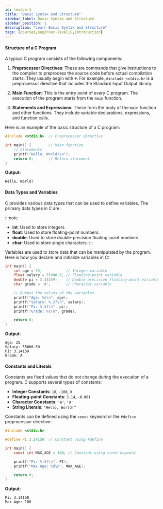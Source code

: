 ```yaml
---
id: lesson-1
title: "Basic Syntax and Structure"
sidebar_label: Basic Syntax and Structure
sidebar_position: 1
description: "Learn Basic Syntax and Structure"
tags: [courses,beginner-level,C,Introduction]
--- 
```

  

#### Structure of a C Program

A typical C program consists of the following components:

1. **Preprocessor Directives**: These are commands that give instructions to the compiler to preprocess the source code before actual compilation starts. They usually begin with `#`. For example, `#include <stdio.h>` is a preprocessor directive that includes the Standard Input Output library.

2. **Main Function**: This is the entry point of every C program. The execution of the program starts from the `main` function.

3. **Statements and Expressions**: These form the body of the `main` function and other functions. They include variable declarations, expressions, and function calls.

Here is an example of the basic structure of a C program:

```c
#include <stdio.h>  // Preprocessor directive

int main() {        // Main function
    // Statements
    printf("Hello, World!\n");
    return 0;       // Return statement
}
``` 

**Output:**
```
Hello, World!
```

#### Data Types and Variables

C provides various data types that can be used to define variables. The primary data types in C are:

:::note
- **int**: Used to store integers.
- **float**: Used to store floating-point numbers.
- **double**: Used to store double-precision floating-point numbers.
- **char**: Used to store single characters.
:::

Variables are used to store data that can be manipulated by the program. Here is how you declare and initialize variables in C:

```c
int main() {
    int age = 25;           // Integer variable
    float salary = 55000.5; // Floating-point variable
    double pi = 3.14159;    // Double-precision floating-point variable
    char grade = 'A';       // Character variable

    // Output the values of the variables
    printf("Age: %d\n", age);
    printf("Salary: %.2f\n", salary);
    printf("Pi: %.5f\n", pi);
    printf("Grade: %c\n", grade);

    return 0;
}
```


**Output:**
```
Age: 25
Salary: 55000.50
Pi: 3.14159
Grade: A
```


#### Constants and Literals

Constants are fixed values that do not change during the execution of a program. C supports several types of constants:

- **Integer Constants**: `10`, `-100`, `0`
- **Floating-point Constants**: `3.14`, `-0.001`
- **Character Constants**: `'A'`, `'9'`
- **String Literals**: `"Hello, World!"`

Constants can be defined using the `const` keyword or the `#define` preprocessor directive:

```c
#include <stdio.h>

#define PI 3.14159  // Constant using #define

int main() {
    const int MAX_AGE = 100; // Constant using const keyword

    printf("Pi: %.5f\n", PI);
    printf("Max Age: %d\n", MAX_AGE);

    return 0;
}
```

**Output:**
```
Pi: 3.14159
Max Age: 100
```


 
 

 
 